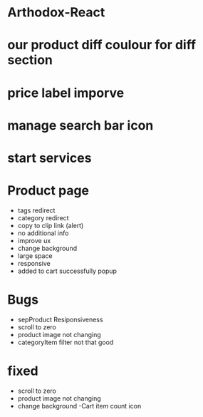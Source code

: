 # Arthodox-React


# our product diff coulour for diff section
# price label imporve 
# manage search bar icon 
# start services


# Product page 

- tags redirect
- category redirect
- copy to clip link (alert)
- no additional info
- improve ux
- change background
- large space 
- responsive
- added to cart successfully popup

# Bugs

- sepProduct Resiponsiveness
- scroll to zero 
- product image not changing 
- categoryItem filter not that good


# fixed 

- scroll to zero 
- product image not changing 
- change background
-Cart item count icon